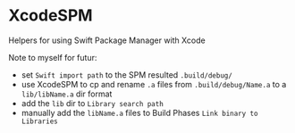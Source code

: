 # XcodeSPM
Helpers for using Swift Package Manager with Xcode

Note to myself for futur:

- set `Swift import path` to the SPM resulted `.build/debug/`
- use XcodeSPM to cp and rename `.a` files from `.build/debug/Name.a` to a `lib/libName.a` dir format
- add the `lib` dir to `Library search path`
- manually add the `libName.a` files to Build Phases `Link binary to Libraries`


